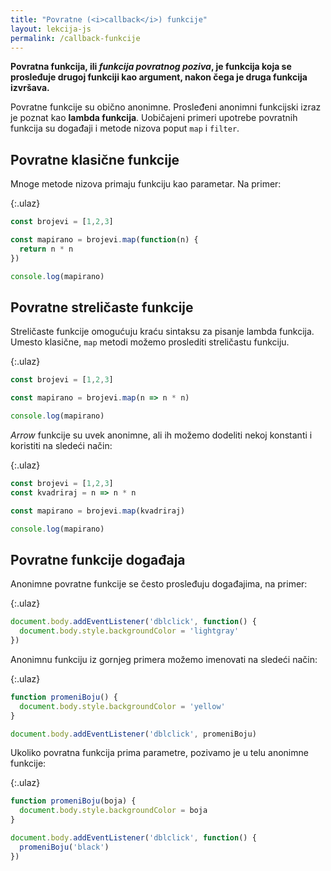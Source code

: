 ```yaml
---
title: "Povratne (<i>callback</i>) funkcije"
layout: lekcija-js
permalink: /callback-funkcije
---
```


**Povratna funkcija, ili *funkcija povratnog poziva*, je funkcija koja se prosleđuje drugoj funkciji kao argument, nakon čega je druga funkcija izvršava.**

Povratne funkcije su obično anonimne. Prosleđeni anonimni funkcijski izraz je poznat kao **lambda funkcija**. Uobičajeni primeri upotrebe povratnih funkcija su događaji i metode nizova poput `map` i `filter`.

## Povratne klasične funkcije

Mnoge metode nizova primaju funk­ciju kao parametar. Na primer:

{:.ulaz}
```js
const brojevi = [1,2,3]

const mapirano = brojevi.map(function(n) {
  return n * n
})

console.log(mapirano)
```

## Povratne streličaste funkcije

Streličaste funk­cije omogućuju kraću sintaksu za pisanje lambda funkcija. Umesto klasične, `map` metodi možemo proslediti streličastu funkciju. 

{:.ulaz}
```js
const brojevi = [1,2,3]

const mapirano = brojevi.map(n => n * n)

console.log(mapirano)
```

*Arrow* funk­cije su uvek anonimne, ali ih možemo dodeliti nekoj konstanti i koristiti na sledeći način:

{:.ulaz}
```js
const brojevi = [1,2,3]
const kvadriraj = n => n * n

const mapirano = brojevi.map(kvadriraj)

console.log(mapirano)
```

## Povratne funkcije događaja

Anonimne povratne funkcije se često prosleđuju događajima, na primer:

{:.ulaz}
```js
document.body.addEventListener('dblclick', function() {
  document.body.style.backgroundColor = 'lightgray'
})
```

Anonimnu funkciju iz gornjeg primera možemo imenovati na sledeći način:

{:.ulaz}
```js
function promeniBoju() {
  document.body.style.backgroundColor = 'yellow'
}

document.body.addEventListener('dblclick', promeniBoju)
```

Ukoliko povratna funkcija prima parametre, pozivamo je u telu anonimne funkcije:

{:.ulaz}
```js
function promeniBoju(boja) {
  document.body.style.backgroundColor = boja
}

document.body.addEventListener('dblclick', function() {
  promeniBoju('black')
})
```
